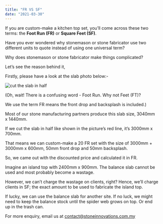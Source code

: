 ```yaml
---
title: "FR VS SF"
date: "2021-03-30"
---
```


If you are custom-make a kitchen top set, you’ll come across these two terms: the **Foot Run (FR)** or **Square Feet (SF)**.

Have you ever wondered why stonemason or stone fabricator use two different units to quote instead of using one universal term?

Why does stonemason or stone fabricator make things complicated?

Let’s see the reason behind it,

Firstly, please have a look at the slab photo below:-

![cut the slab in half](/blog/cut-half.jpg)

(Oh, wait! There is a confusing word - Foot Run. Why not Feet (FT)?

We use the term FR means the front drop and backsplash is included.)

Most of our stone manufacturing partners produce this slab size, 3040mm x 1440mm.

If we cut the slab in half like shown in the picture’s red line, it’s 3000mm x 700mm.

That means we can custom-make a 20 FR set with the size of 3000mm + 3000mm x 600mm, 50mm front drop and 50mm backsplash.

So, we came out with the discounted price and calculated it in FR.

Imagine an island top with 2400mm x 900mm. The balance slab cannot be used and most probably become a wastage.

However, we can’t charge the wastage on clients, right? Hence, we’ll charge clients in SF; the exact amount to be used to fabricate the island top.

If lucky, we can use the balance slab for another site. If no luck, we might need to keep the balance stock until the spider web grows on top. Or end up in the trash can.

For more enquiry, email us at <a href="mailto:contact@stoneinnovations.com.my">contact@stoneinnovations.com.my</a>

